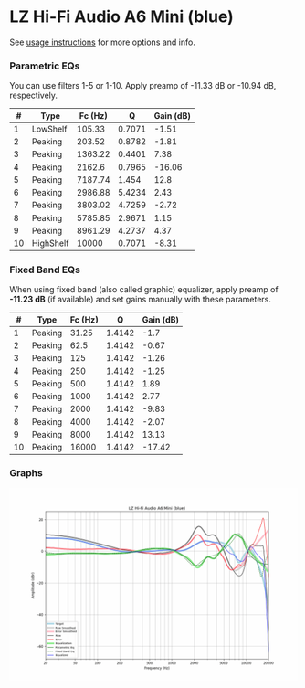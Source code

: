 # LZ Hi-Fi Audio A6 Mini (blue)
See [usage instructions](https://github.com/jaakkopasanen/AutoEq#usage) for more options and info.

### Parametric EQs
You can use filters 1-5 or 1-10. Apply preamp of -11.33 dB or -10.94 dB, respectively.

|   # | Type      |   Fc (Hz) |      Q |   Gain (dB) |
|-----|-----------|-----------|--------|-------------|
|   1 | LowShelf  |    105.33 | 0.7071 |       -1.51 |
|   2 | Peaking   |    203.52 | 0.8782 |       -1.81 |
|   3 | Peaking   |   1363.22 | 0.4401 |        7.38 |
|   4 | Peaking   |   2162.6  | 0.7965 |      -16.06 |
|   5 | Peaking   |   7187.74 | 1.454  |       12.8  |
|   6 | Peaking   |   2986.88 | 5.4234 |        2.43 |
|   7 | Peaking   |   3803.02 | 4.7259 |       -2.72 |
|   8 | Peaking   |   5785.85 | 2.9671 |        1.15 |
|   9 | Peaking   |   8961.29 | 4.2737 |        4.37 |
|  10 | HighShelf |  10000    | 0.7071 |       -8.31 |

### Fixed Band EQs
When using fixed band (also called graphic) equalizer, apply preamp of **-11.23 dB** (if available) and set gains manually with these parameters.

|   # | Type    |   Fc (Hz) |      Q |   Gain (dB) |
|-----|---------|-----------|--------|-------------|
|   1 | Peaking |     31.25 | 1.4142 |       -1.7  |
|   2 | Peaking |     62.5  | 1.4142 |       -0.67 |
|   3 | Peaking |    125    | 1.4142 |       -1.26 |
|   4 | Peaking |    250    | 1.4142 |       -1.25 |
|   5 | Peaking |    500    | 1.4142 |        1.89 |
|   6 | Peaking |   1000    | 1.4142 |        2.77 |
|   7 | Peaking |   2000    | 1.4142 |       -9.83 |
|   8 | Peaking |   4000    | 1.4142 |       -2.07 |
|   9 | Peaking |   8000    | 1.4142 |       13.13 |
|  10 | Peaking |  16000    | 1.4142 |      -17.42 |

### Graphs
![](./LZ%20Hi-Fi%20Audio%20A6%20Mini%20(blue).png)
